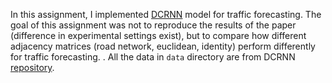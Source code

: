 In this assignment, I implemented [DCRNN](https://arxiv.org/pdf/1707.01926) model for traffic forecasting. The goal of this assignment was not to reproduce the results of the paper (difference in experimental settings exist), but to compare how different adjacency matrices (road network, euclidean, identity) perform differently for traffic forecasting. . All the data in `data` directory are from DCRNN [repository](https://github.com/liyaguang/DCRNN/).